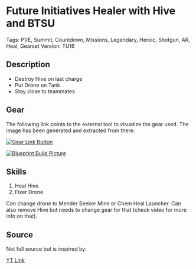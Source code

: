 # Future Initiatives Healer with Hive and BTSU

Tags: PVE, Summit, Countdown, Missions, Legendary, Heroic, Shotgun, AR, Heal, Gearset
Version: TU16

## Description

* Destroy Hive on last charge
* Put Drone on Tank
* Stay close to teammates

## Gear

The following link points to the external tool to visualize the gear used.
The image has been generated and extracted from there.

[![Gear Link Button]({{site.baseurl}}/assets/images/gear-button.png)](https://mxswat.github.io/mx-division-builds/#/IwZgtMAMbdwEwybZrIC5gFYIrogdgE41TZ0A2XCYJBMecPMmTG6lLW5n14AFg4teeTOCjDJ5RgA4GYIgQhdl4rImyCemOdHg4RadPH5qpR+EA)

[![Blueprint Build Picture]({{site.baseurl}}/assets/images/Future-Initiative-Hive-Healer.jpg)]({{site.baseurl}}/assets/images/Future-Initiative-Hive-Healer.jpg)

## Skills

1. Heal Hive
2. Fixer Drone

Can change drone to Mender Seeker Mine or Chem Heal Launcher.
Can also remove Hive but needs to change gear for that (check video for more info on that).

## Source

Not full source but is inspired by:

[YT Link](https://youtu.be/gG8aJwwS5NY)